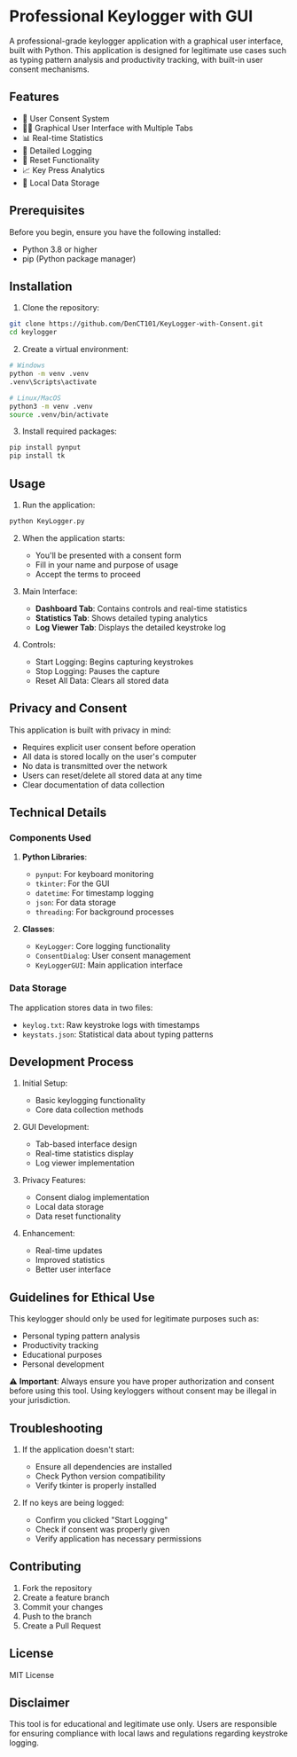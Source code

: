 # Professional Keylogger with GUI

A professional-grade keylogger application with a graphical user interface, built with Python. This application is designed for legitimate use cases such as typing pattern analysis and productivity tracking, with built-in user consent mechanisms.

## Features

- 🔐 User Consent System
- 👨‍💻 Graphical User Interface with Multiple Tabs
- 📊 Real-time Statistics
- 📝 Detailed Logging
- 🔄 Reset Functionality
- 📈 Key Press Analytics
- 💾 Local Data Storage

## Prerequisites

Before you begin, ensure you have the following installed:
- Python 3.8 or higher
- pip (Python package manager)

## Installation

1. Clone the repository:
```bash
git clone https://github.com/DenCT101/KeyLogger-with-Consent.git
cd keylogger
```

2. Create a virtual environment:
```bash
# Windows
python -m venv .venv
.venv\Scripts\activate

# Linux/MacOS
python3 -m venv .venv
source .venv/bin/activate
```

3. Install required packages:
```bash
pip install pynput
pip install tk
```

## Usage

1. Run the application:
```bash
python KeyLogger.py
```

2. When the application starts:
   - You'll be presented with a consent form
   - Fill in your name and purpose of usage
   - Accept the terms to proceed

3. Main Interface:
   - **Dashboard Tab**: Contains controls and real-time statistics
   - **Statistics Tab**: Shows detailed typing analytics
   - **Log Viewer Tab**: Displays the detailed keystroke log

4. Controls:
   - Start Logging: Begins capturing keystrokes
   - Stop Logging: Pauses the capture
   - Reset All Data: Clears all stored data

## Privacy and Consent

This application is built with privacy in mind:
- Requires explicit user consent before operation
- All data is stored locally on the user's computer
- No data is transmitted over the network
- Users can reset/delete all stored data at any time
- Clear documentation of data collection

## Technical Details

### Components Used

1. **Python Libraries**:
   - `pynput`: For keyboard monitoring
   - `tkinter`: For the GUI
   - `datetime`: For timestamp logging
   - `json`: For data storage
   - `threading`: For background processes

2. **Classes**:
   - `KeyLogger`: Core logging functionality
   - `ConsentDialog`: User consent management
   - `KeyLoggerGUI`: Main application interface

### Data Storage

The application stores data in two files:
- `keylog.txt`: Raw keystroke logs with timestamps
- `keystats.json`: Statistical data about typing patterns

## Development Process

1. Initial Setup:
   - Basic keylogging functionality
   - Core data collection methods

2. GUI Development:
   - Tab-based interface design
   - Real-time statistics display
   - Log viewer implementation

3. Privacy Features:
   - Consent dialog implementation
   - Local data storage
   - Data reset functionality

4. Enhancement:
   - Real-time updates
   - Improved statistics
   - Better user interface

## Guidelines for Ethical Use

This keylogger should only be used for legitimate purposes such as:
- Personal typing pattern analysis
- Productivity tracking
- Educational purposes
- Personal development

⚠️ **Important**: Always ensure you have proper authorization and consent before using this tool. Using keyloggers without consent may be illegal in your jurisdiction.

## Troubleshooting

1. If the application doesn't start:
   - Ensure all dependencies are installed
   - Check Python version compatibility
   - Verify tkinter is properly installed

2. If no keys are being logged:
   - Confirm you clicked "Start Logging"
   - Check if consent was properly given
   - Verify application has necessary permissions

## Contributing

1. Fork the repository
2. Create a feature branch
3. Commit your changes
4. Push to the branch
5. Create a Pull Request

## License

MIT License

## Disclaimer

This tool is for educational and legitimate use only. Users are responsible for ensuring compliance with local laws and regulations regarding keystroke logging.
